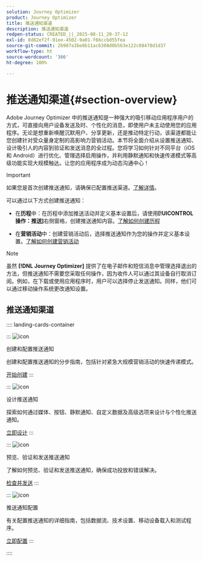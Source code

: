```yaml
---
solution: Journey Optimizer
product: Journey Optimizer
title: 推送通知渠道
description: 推送通知渠道
redpen-status: CREATED_||_2025-08-11_20-37-12
exl-id: 8d82ef2f-91ee-4502-9a01-f66ccbd55fea
source-git-commit: 2b907a3be8b11ac6308d0b563e122c88478d1d37
workflow-type: ht
source-wordcount: '366'
ht-degree: 100%

---
```


# 推送通知渠道{#section-overview}

Adobe Journey Optimizer 中的推送通知是一种强大的吸引移动应用程序用户的方式，可直接向用户设备发送及时、个性化的消息，即使用户未主动使用您的应用程序。无论是想重新唤醒沉默用户、分享更新，还是推动特定行动，该渠道都能让您创建针对受众量身定制的高影响力营销活动。本节将全面介绍从设置推送通知、设计吸引人的内容到验证和发送消息的全过程。您将学习如何针对不同平台（iOS 和 Android）进行优化、管理选择启用操作，并利用静默通知和快速传递模式等高级功能实现大规模触达。让您的应用程序成为动态沟通中心！

>[!IMPORTANT]
>
>如果您是首次创建推送通知，请确保已配置推送渠道。[了解详情](../using/push/push-configuration.md)。


可以通过以下方式创建推送通知：

* 在&#x200B;**历程**&#x200B;中：在历程中添加推送活动并定义基本设置后，请使用&#x200B;**[!UICONTROL 操作：推送]**&#x200B;右侧窗格，创建推送通知内容。[了解如何创建历程](../using/building-journeys/journey-gs.md)

* 在&#x200B;**营销活动**&#x200B;中：创建营销活动后，选择推送通知作为您的操作并定义基本设置。[了解如何创建营销活动](../using/campaigns/create-campaign.md#configure)


>[!NOTE]
>
>虽然 **[!DNL Journey Optimizer]** 提供了在电子邮件和短信消息中管理选择退出的方法，但推送通知不需要您采取任何操作，因为收件人可以通过其设备自行取消订阅。例如，在下载或使用应用程序时，用户可以选择停止发送通知。同样，他们可以通过移动操作系统更改通知设置。


## 推送通知渠道

:::: landing-cards-container

:::
![icon](https://cdn.experienceleague.adobe.com/icons/circle-play.svg)

创建和配置推送通知

创建和配置推送通知的分步指南，包括针对紧急大规模营销活动的快速传递模式。

[开始创建](../using/push/create-push.md)
:::

:::
![icon](https://cdn.experienceleague.adobe.com/icons/puzzle-piece.svg)

设计推送通知

探索如何通过媒体、按钮、静默通知、自定义数据及高级选项来设计与个性化推送通知。

[立即设计](../using/push/design-push.md)
:::

:::
![icon](https://cdn.experienceleague.adobe.com/icons/list-check.svg)

预览、验证和发送推送通知

了解如何预览、验证和发送推送通知，确保成功投放和错误解决。

[检查并发送](../using/push/send-push.md)
:::

:::
![icon](https://cdn.experienceleague.adobe.com/icons/gear.svg)

推送通知配置

有关配置推送通知的详细指南，包括数据流、技术设置、移动设备载入和测试程序。

[立即配置](../using/push/push-configuration.md)
:::

::::
